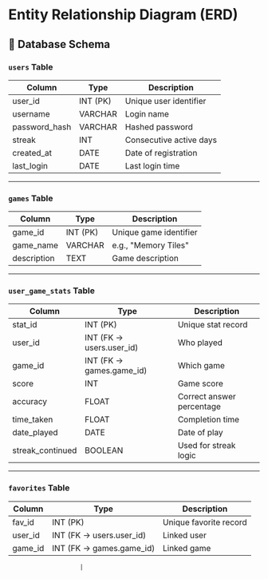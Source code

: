 # Entity Relationship Diagram (ERD)

## 🧩 Database Schema

### `users` Table

| Column        | Type     | Description             |
| ------------- | -------- | ----------------------- |
| user_id       | INT (PK) | Unique user identifier  |
| username      | VARCHAR  | Login name              |
| password_hash | VARCHAR  | Hashed password         |
| streak        | INT      | Consecutive active days |
| created_at    | DATE     | Date of registration    |
| last_login    | DATE     | Last login time         |

---

### `games` Table

| Column      | Type     | Description            |
| ----------- | -------- | ---------------------- |
| game_id     | INT (PK) | Unique game identifier |
| game_name   | VARCHAR  | e.g., "Memory Tiles"   |
| description | TEXT     | Game description       |

---

### `user_game_stats` Table

| Column           | Type                     | Description               |
| ---------------- | ------------------------ | ------------------------- |
| stat_id          | INT (PK)                 | Unique stat record        |
| user_id          | INT (FK → users.user_id) | Who played                |
| game_id          | INT (FK → games.game_id) | Which game                |
| score            | INT                      | Game score                |
| accuracy         | FLOAT                    | Correct answer percentage |
| time_taken       | FLOAT                    | Completion time           |
| date_played      | DATE                     | Date of play              |
| streak_continued | BOOLEAN                  | Used for streak logic     |

---

### `favorites` Table

| Column  | Type                     | Description            |
| ------- | ------------------------ | ---------------------- |
| fav_id  | INT (PK)                 | Unique favorite record |
| user_id | INT (FK → users.user_id) | Linked user            |
| game_id | INT (FK → games.game_id) | Linked game            |

                        |

